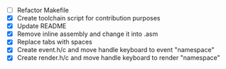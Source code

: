 - [ ] Refactor Makefile
- [x] Create toolchain script for contribution purposes
- [x] Update README
- [x] Remove inline assembly and change it into .asm
- [x] Replace tabs with spaces
- [x] Create event.h/c and move handle keyboard to event "namespace"
- [x] Create render.h/c and move handle keyboard to render "namespace"
